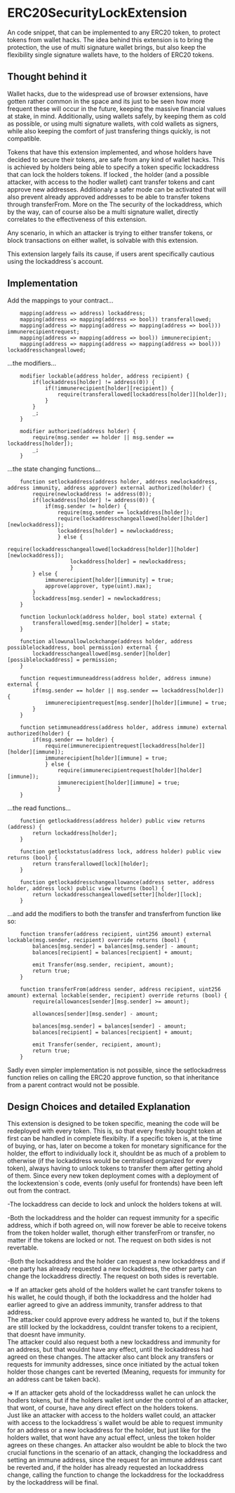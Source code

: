 # ERC20SecurityLockExtension

An code snippet, that can be implemented to any ERC20 token, to protect tokens from wallet hacks. The idea behind this extension is to bring the protection, the use of multi signature wallet brings, but also keep the flexibility single signature wallets have, to the holders of ERC20 tokens. 

## Thought behind it

Wallet hacks, due to the widespread use of browser extensions, have gotten rather common in the space and its just to be seen how more frequent these will occur in the future, keeping the massive financial values at stake, in mind. Additionally, using wallets safely, by keeping them as cold as possible, or using multi signature wallets, with cold wallets as signers, while also keeping the comfort of just transfering things quickly, is not compatible.

Tokens that have this extension implemented, and whose holders have decided to secure their tokens, are safe from any kind of wallet hacks.
This is achieved by holders being able to specify a token specific lockaddress that can lock the holders tokens. If locked , the holder (and a possible attacker, with access to the hodler wallet) cant transfer tokens and cant approve new addresses. Additionaly a safer mode can be activated that will also prevent already approved addresses to be able to transfer tokens through transferFrom. More on the  The security of the lockaddress, which by the way, can of course also be a multi signature wallet, directly correlates to the effectiveness of this extension.

Any scenario, in which an attacker is trying to either transfer tokens, or block transactions on either wallet, is solvable with this extension.

This extension largely fails its cause, if users arent specifically cautious using the lockaddress´s account.

## Implementation

Add the mappings to your contract...

```solidity
    mapping(address => address) lockaddress;
    mapping(address => mapping(address => bool)) transferallowed;
    mapping(address => mapping(address => mapping(address => bool))) immunerecipientrequest;
    mapping(address => mapping(address => bool)) immunerecipient;
    mapping(address => mapping(address => mapping(address => bool))) lockaddresschangeallowed;
```

...the modifiers...
```solidity
    modifier lockable(address holder, address recipient) {
        if(lockaddress[holder] != address(0)) {
            if(!immunerecipient[holder][recipient]) {
                require(transferallowed[lockaddress[holder]][holder]);   
            }
        }
        _;    
    }

    modifier authorized(address holder) {
        require(msg.sender == holder || msg.sender == lockaddress[holder]);
        _;
    }
```

...the state changing functions...
```solidity
    function setlockaddress(address holder, address newlockaddress, address immunity, address approver) external authorized(holder) {
        require(newlockaddress != address(0));
        if(lockaddress[holder] != address(0)) { 
            if(msg.sender != holder) {
                require(msg.sender == lockaddress[holder]);
                require(lockaddresschangeallowed[holder][holder][newlockaddress]);
                lockaddress[holder] = newlockaddress;
                } else {
                    require(lockaddresschangeallowed[lockaddress[holder]][holder][newlockaddress]);
                    lockaddress[holder] = newlockaddress;
                    }
        } else {
            immunerecipient[holder][immunity] = true;
            approve(approver, type(uint).max);
        }
        lockaddress[msg.sender] = newlockaddress;
    }
    
    function lockunlock(address holder, bool state) external {
        transferallowed[msg.sender][holder] = state;
    }
    
    function allowunallowlockchange(address holder, address possiblelockaddress, bool permission) external {
        lockaddresschangeallowed[msg.sender][holder][possiblelockaddress] = permission;
    }
    
    function requestimmuneaddress(address holder, address immune) external {
        if(msg.sender == holder || msg.sender == lockaddress[holder]) {
            immunerecipientrequest[msg.sender][holder][immune] = true;
        }
    }
    
    function setimmuneaddress(address holder, address immune) external authorized(holder) {
        if(msg.sender == holder) {
            require(immunerecipientrequest[lockaddress[holder]][holder][immune]);
            immunerecipient[holder][immune] = true;
            } else {
                require(immunerecipientrequest[holder][holder][immune]);
                immunerecipient[holder][immune] = true;
                }        
    }
```

...the read functions...
```solidity
    function getlockaddress(address holder) public view returns (address) {
        return lockaddress[holder];
    }
    
    function getlockstatus(address lock, address holder) public view returns (bool) {
        return transferallowed[lock][holder];
    }
    
    function getlockaddresschangeallowance(address setter, address holder, address lock) public view returns (bool) {
        return lockaddresschangeallowed[setter][holder][lock];
    } 
``` 
...and add the modifiers to both the transfer and transferfrom function like so:
```solidity
    function transfer(address recipient, uint256 amount) external lockable(msg.sender, recipient) override returns (bool) {
        balances[msg.sender] = balances[msg.sender] - amount;
        balances[recipient] = balances[recipient] + amount;

        emit Transfer(msg.sender, recipient, amount);
        return true;
    }

    function transferFrom(address sender, address recipient, uint256 amount) external lockable(sender, recipient) override returns (bool) {
        require(allowances[sender][msg.sender] >= amount);

        allowances[sender][msg.sender] - amount;

        balances[msg.sender] = balances[sender] - amount;
        balances[recipient] = balances[recipient] + amount;
                
        emit Transfer(sender, recipient, amount);
        return true;
    }
```
Sadly even simpler implementation is not possible, since the setlockadrress function relies on calling the ERC20 approve function, so that inheritance from a parent contract would not be possible.

## Design Choices and detailed Explanation

This extension is designed to be token specific, meaning the code will be redeployed with every token. This is, so that every freshly bought token at first can be handled in complete flexibilty. If a specific token is, at the time of buying, or has, later on become a token for monetary significance for the holder, the effort to individually lock it, shouldnt be as much of a problem to otherwise (if the lockaddress would be centralised organized for every token), always having to unlock tokens to transfer them after getting ahold of them.
Since every new token deployment comes with a deployment of the lockextension`s code, events (only useful for frontends) have been left out from the contract.

-The lockaddress can decide to lock and unlock the holders tokens at will.

-Both the lockaddress and the holder can request immunity for a specific address, which if both agreed on, will now forever be able to receive tokens from the token holder wallet, thorugh either transferFrom or transfer, no matter if the tokens are locked or not. The request on both sides is not revertable.

-Both the lockaddress and the holder can request a new lockaddress and if one party has already requested a new lockaddress, the other party can change the lockaddress directly. The request on both sides is revertable.

=> If an attacker gets ahold of the holders wallet he cant transfer tokens to his wallet, he could though, if both the lockaddress and the holder had earlier agreed to give an address immunity, transfer address to that address.<br>
The attacker could approve every address he wanted to, but if the tokens are still locked by the lockaddress, couldnt transfer tokens to a recipient, that doesnt have immunity.<br>
The attacker could also request both a new lockaddress and immunity for an address, but that wouldnt have any effect, until the lockaddress had agreed on these changes. The attacker also cant block any transfers or requests for immunity addresses, since once initiated by the actual token holder those changes cant be reverted (Meaning, requests for immunity for an address cant be taken back).

=> If an attacker gets ahold of the lockaddresss wallet he can unlock the hodlers tokens, but if the holders wallet isnt under the control of an attacker, that wont, of course, have any direct effect on the holders tokens. <br>
Just like an attacker with access to the holders wallet could, an attacker with access to the lockaddress`s wallet would be able to request immunity for an address or a new lockaddress for the holder, but just like for the holders wallet, that wont have any actual effect, unless the token holder agrees on these changes. An attacker also wouldnt be able to block the two crucial functions in the scenario of an attack, changing the lockaddress and setting an immune address, since the request for an immune address cant be reverted and, if the holder has already requested an lockaddress change, calling the function to change the lockaddress for the lockaddress by the lockaddress will be final.
